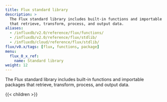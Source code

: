 ```yaml
---
title: Flux standard library
description: >
  The Flux standard library includes built-in functions and importable packages
  that retrieve, transform, process, and output data.
aliases:
  - /influxdb/v2.0/reference/flux/functions/
  - /influxdb/v2.0/reference/flux/stdlib/
  - /influxdb/cloud/reference/flux/stdlib/
flux/v0.x/tags: [flux, functions, package]
menu:
  flux_0_x_ref:
    name: Standard library
weight: 12
---
```


The Flux standard library includes built-in functions and importable packages
that retrieve, transform, process, and output data.

{{< children >}}

